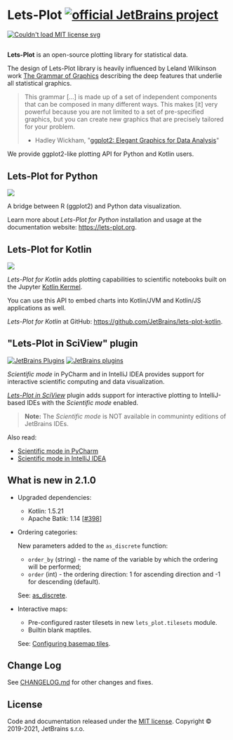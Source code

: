 # Lets-Plot  [![official JetBrains project](http://jb.gg/badges/official-flat-square.svg)](https://confluence.jetbrains.com/display/ALL/JetBrains+on+GitHub)

<a href="https://opensource.org/licenses/MIT">
  <img src="https://img.shields.io/badge/License-MIT-yellow.svg" alt="Couldn't load MIT license svg"/>
</a>

##

**Lets-Plot** is an open-source plotting library for statistical data. 

The design of Lets-Plot library is heavily influenced by Leland Wilkinson work [The Grammar of Graphics](https://www.goodreads.com/book/show/2549408.The_Grammar_of_Graphics) describing the deep features that underlie all statistical graphics.

> This grammar [...] is made up of a set of independent components that can be composed in many different ways. This makes [it] very powerful because you are not limited to a set of pre-specified graphics, but you can create new graphics that are precisely tailored for your problem.
> - Hadley Wickham, "[ggplot2: Elegant Graphics for Data Analysis](https://ggplot2-book.org/index.html)"

We provide ggplot2-like plotting API for Python and Kotlin users. 


## Lets-Plot for Python

<a href="https://pypi.org/project/lets-plot/">
  <img src="https://badge.fury.io/py/lets-plot.svg"/>
</a>

A bridge between R (ggplot2) and Python data visualization.

Learn more about *Lets-Plot for Python* installation and usage at the documentation website: https://lets-plot.org.          


## Lets-Plot for Kotlin

<a href="https://github.com/JetBrains/lets-plot-kotlin/releases/latest">
  <img src="https://img.shields.io/github/v/release/JetBrains/lets-plot-kotlin"/>
</a>

*Lets-Plot for Kotlin* adds plotting capabilities to scientific notebooks built on the Jupyter [Kotlin Kermel](https://github.com/Kotlin/kotlin-jupyter).

You can use this API to embed charts into Kotlin/JVM and Kotlin/JS applications as well.

*Lets-Plot for Kotlin* at GitHub: https://github.com/JetBrains/lets-plot-kotlin.

## "Lets-Plot in SciView" plugin

[![JetBrains Plugins](https://img.shields.io/jetbrains/plugin/v/14379-lets-plot-in-sciview.svg)](http://plugins.jetbrains.com/plugin/14379-lets-plot-in-sciview)
[![JetBrains plugins](https://img.shields.io/jetbrains/plugin/d/14379-lets-plot-in-sciview.svg)](http://plugins.jetbrains.com/plugin/14379-lets-plot-in-sciview)

*Scientific mode* in PyCharm and in IntelliJ IDEA provides support for interactive scientific computing and data visualization.

[*Lets-Plot in SciView*](https://plugins.jetbrains.com/plugin/14379-lets-plot-in-sciview) plugin adds 
support for interactive plotting to IntelliJ-based IDEs with the *Scientific mode* enabled.
 
>
> **Note:** The *Scientific mode* is NOT available in communinty editions of JetBrains IDEs. 
>

Also read:

- [Scientific mode in PyCharm](https://www.jetbrains.com/help/pycharm/matplotlib-support.html)
- [Scientific mode in IntelliJ IDEA](https://www.jetbrains.com/help/idea/matplotlib-support.html)


## What is new in 2.1.0
                      
- Upgraded dependencies:

  - Kotlin: 1.5.21
  - Apache Batik: 1.14 [[#398](https://github.com/JetBrains/lets-plot/issues/398)]

- Ordering categories:
 
  New parameters added to the `as_discrete` function:

  - `order_by` (string) - the name of the variable by which the ordering will be performed;
  - `order` (int) - the ordering direction: 1 for ascending direction and -1 for descending (default).

  See: [as_discrete](https://lets-plot.org/pages/as_discrete.html).

- Interactive maps:

  - Pre-configured raster tilesets in new `lets_plot.tilesets` module.
  - Builtin blank maptiles.

  See: [Configuring basemap tiles](https://lets-plot.org/pages/basemap_tiles.html).

## Change Log

See [CHANGELOG.md](https://github.com/JetBrains/lets-plot/blob/master/CHANGELOG.md) for other changes and fixes.

## License

Code and documentation released under the [MIT license](https://github.com/JetBrains/lets-plot/blob/master/LICENSE).
Copyright © 2019-2021, JetBrains s.r.o.